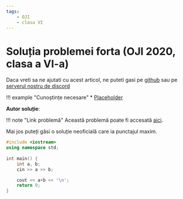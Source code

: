 ```yaml
---
tags:
    - OJI
    - clasa VI
---
```


# Soluția problemei forta (OJI 2020, clasa a VI-a)

Daca vreti sa ne ajutati cu acest articol, ne puteti gasi pe [github](https://github.com/roalgo-discord/arhiva-educationala) sau pe [serverul nostru de discord](https://discord.gg/vdDRSmg3fC)

!!! example "Cunoștințe necesare"
    * [Placeholder](https://edu.roalgo.ro/)

**Autor soluție**: 

!!! note "Link problemă"
    Această problemă poate fi accesată [aici](https://kilonova.ro/problems/1/). 

Mai jos puteți găsi o soluție neoficială care ia punctajul maxim.

```cpp
#include <iostream>
using namespace std;
 
int main() {
    int a, b;
    cin >> a >> b;

    cout << a+b << '\n';
    return 0;
}
```